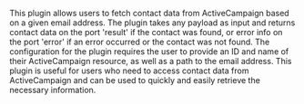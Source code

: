 This plugin allows users to fetch contact data from ActiveCampaign based on a given email address. The plugin takes any payload as input and returns contact data on the port 'result' if the contact was found, or error info on the port 'error' if an error occurred or the contact was not found. The configuration for the plugin requires the user to provide an ID and name of their ActiveCampaign resource, as well as a path to the email address. This plugin is useful for users who need to access contact data from ActiveCampaign and can be used to quickly and easily retrieve the necessary information.